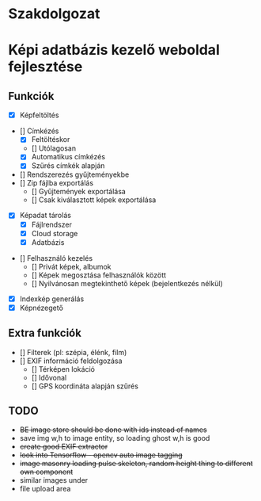 # Szakdolgozat

# Képi adatbázis kezelő weboldal fejlesztése

## Funkciók

- [X] Képfeltöltés
- [] Címkézés
    - [X] Feltöltéskor
    - [] Utólagosan
    - [X] Automatikus címkézés
    - [X] Szűrés címkék alapján
- [] Rendszerezés gyűjteményekbe
- [] Zip fájlba exportálás
    - [] Gyűjtemények exportálása
    - [] Csak kiválasztott képek exportálása
- [X] Képadat tárolás
    - [X] Fájlrendszer
    - [X] Cloud storage
    - [X] Adatbázis
- [] Felhasználó kezelés
    - [] Privát képek, albumok
    - [] Képek megosztása felhasználók között
    - [] Nyilvánosan megtekinthető képek (bejelentkezés nélkül)
- [X] Indexkép generálás
- [X] Képnézegető

## Extra funkciók

- [] Filterek (pl: szépia, élénk, film)
- [] EXIF információ feldolgozása
    - [] Térképen lokáció
    - [] Idővonal
    - [] GPS koordináta alapján szűrés

## TODO

- ~~BE image store should be done with ids instead of names~~
- save img w,h to image entity, so loading ghost w,h is good
- ~~create good EXIF extractor~~
- ~~look into Tensorflow - opencv auto image tagging~~
- ~~image masonry loading pulse skeleton, random height thing to different own component~~
- similar images under
- file upload area
